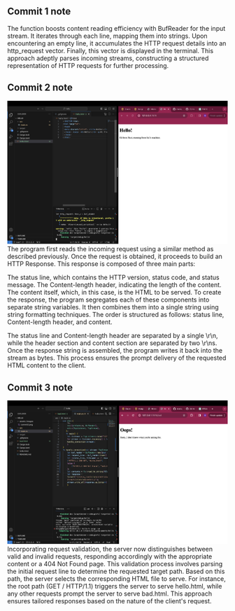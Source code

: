 ## Commit 1 note
The function boosts content reading efficiency with BufReader for the input stream. It iterates through each line, mapping them into strings. Upon encountering an empty line, it accumulates the HTTP request details into an http_request vector. Finally, this vector is displayed in the terminal. This approach adeptly parses incoming streams, constructing a structured representation of HTTP requests for further processing.

## Commit 2 note
![Commit 2 screen capture](/assets/images/commit2.png)
The program first reads the incoming request using a similar method as described previously. Once the request is obtained, it proceeds to build an HTTP Response. This response is composed of three main parts:

The status line, which contains the HTTP version, status code, and status message.
The Content-length header, indicating the length of the content.
The content itself, which, in this case, is the HTML to be served.
To create the response, the program segregates each of these components into separate string variables. It then combines them into a single string using string formatting techniques. The order is structured as follows: status line, Content-length header, and content.

The status line and Content-length header are separated by a single \r\n, while the header section and content section are separated by two \r\ns. Once the response string is assembled, the program writes it back into the stream as bytes. This process ensures the prompt delivery of the requested HTML content to the client.

## Commit 3 note
![Commit 3 screen capture](/assets/images/commit3.png)
Incorporating request validation, the server now distinguishes between valid and invalid requests, responding accordingly with the appropriate content or a 404 Not Found page. This validation process involves parsing the initial request line to determine the requested target path. Based on this path, the server selects the corresponding HTML file to serve. For instance, the root path (GET / HTTP/1.1) triggers the server to serve hello.html, while any other requests prompt the server to serve bad.html. This approach ensures tailored responses based on the nature of the client's request.





